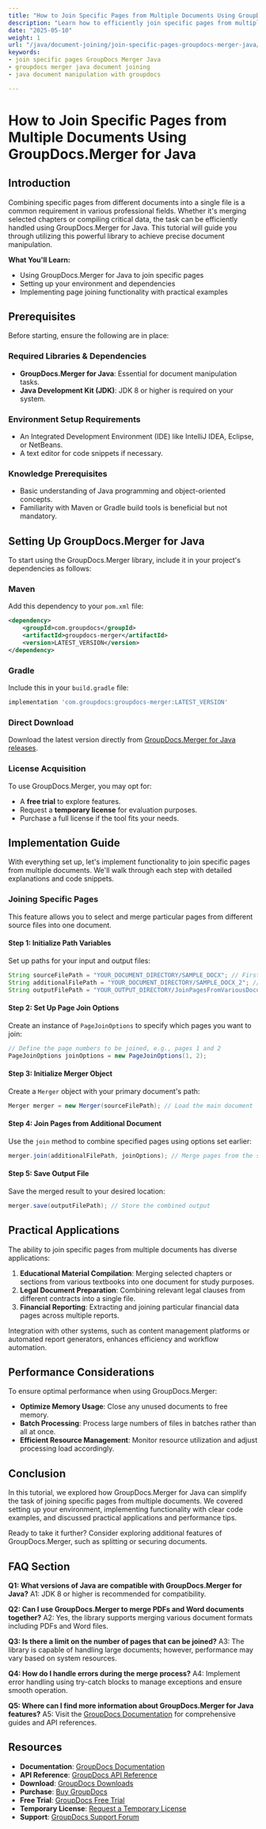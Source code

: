 ```yaml
---
title: "How to Join Specific Pages from Multiple Documents Using GroupDocs.Merger for Java"
description: "Learn how to efficiently join specific pages from multiple documents using GroupDocs.Merger for Java with this comprehensive guide."
date: "2025-05-10"
weight: 1
url: "/java/document-joining/join-specific-pages-groupdocs-merger-java/"
keywords:
- join specific pages GroupDocs Merger Java
- groupdocs merger java document joining
- java document manipulation with groupdocs

---
```



# How to Join Specific Pages from Multiple Documents Using GroupDocs.Merger for Java

## Introduction

Combining specific pages from different documents into a single file is a common requirement in various professional fields. Whether it's merging selected chapters or compiling critical data, the task can be efficiently handled using GroupDocs.Merger for Java. This tutorial will guide you through utilizing this powerful library to achieve precise document manipulation.

**What You'll Learn:**
- Using GroupDocs.Merger for Java to join specific pages
- Setting up your environment and dependencies
- Implementing page joining functionality with practical examples

## Prerequisites

Before starting, ensure the following are in place:

### Required Libraries & Dependencies
- **GroupDocs.Merger for Java**: Essential for document manipulation tasks.
- **Java Development Kit (JDK)**: JDK 8 or higher is required on your system.

### Environment Setup Requirements
- An Integrated Development Environment (IDE) like IntelliJ IDEA, Eclipse, or NetBeans.
- A text editor for code snippets if necessary.

### Knowledge Prerequisites
- Basic understanding of Java programming and object-oriented concepts.
- Familiarity with Maven or Gradle build tools is beneficial but not mandatory.

## Setting Up GroupDocs.Merger for Java

To start using the GroupDocs.Merger library, include it in your project's dependencies as follows:

### Maven
Add this dependency to your `pom.xml` file:
```xml
<dependency>
    <groupId>com.groupdocs</groupId>
    <artifactId>groupdocs-merger</artifactId>
    <version>LATEST_VERSION</version>
</dependency>
```

### Gradle
Include this in your `build.gradle` file:
```gradle
implementation 'com.groupdocs:groupdocs-merger:LATEST_VERSION'
```

### Direct Download
Download the latest version directly from [GroupDocs.Merger for Java releases](https://releases.groupdocs.com/merger/java/).

### License Acquisition
To use GroupDocs.Merger, you may opt for:
- A **free trial** to explore features.
- Request a **temporary license** for evaluation purposes.
- Purchase a full license if the tool fits your needs.

## Implementation Guide

With everything set up, let's implement functionality to join specific pages from multiple documents. We'll walk through each step with detailed explanations and code snippets.

### Joining Specific Pages
This feature allows you to select and merge particular pages from different source files into one document.

#### Step 1: Initialize Path Variables
Set up paths for your input and output files:
```java
String sourceFilePath = "YOUR_DOCUMENT_DIRECTORY/SAMPLE_DOCX"; // First document path
String additionalFilePath = "YOUR_DOCUMENT_DIRECTORY/SAMPLE_DOCX_2"; // Second document path
String outputFilePath = "YOUR_OUTPUT_DIRECTORY/JoinPagesFromVariousDocuments-output.docx";
```

#### Step 2: Set Up Page Join Options
Create an instance of `PageJoinOptions` to specify which pages you want to join:
```java
// Define the page numbers to be joined, e.g., pages 1 and 2
PageJoinOptions joinOptions = new PageJoinOptions(1, 2);
```

#### Step 3: Initialize Merger Object
Create a `Merger` object with your primary document's path:
```java
Merger merger = new Merger(sourceFilePath); // Load the main document
```

#### Step 4: Join Pages from Additional Document
Use the `join` method to combine specified pages using options set earlier:
```java
merger.join(additionalFilePath, joinOptions); // Merge pages from the second document
```

#### Step 5: Save Output File
Save the merged result to your desired location:
```java
merger.save(outputFilePath); // Store the combined output
```

## Practical Applications
The ability to join specific pages from multiple documents has diverse applications:

1. **Educational Material Compilation**: Merging selected chapters or sections from various textbooks into one document for study purposes.
2. **Legal Document Preparation**: Combining relevant legal clauses from different contracts into a single file.
3. **Financial Reporting**: Extracting and joining particular financial data pages across multiple reports.

Integration with other systems, such as content management platforms or automated report generators, enhances efficiency and workflow automation.

## Performance Considerations
To ensure optimal performance when using GroupDocs.Merger:
- **Optimize Memory Usage**: Close any unused documents to free memory.
- **Batch Processing**: Process large numbers of files in batches rather than all at once.
- **Efficient Resource Management**: Monitor resource utilization and adjust processing load accordingly.

## Conclusion
In this tutorial, we explored how GroupDocs.Merger for Java can simplify the task of joining specific pages from multiple documents. We covered setting up your environment, implementing functionality with clear code examples, and discussed practical applications and performance tips.

Ready to take it further? Consider exploring additional features of GroupDocs.Merger, such as splitting or securing documents.

## FAQ Section

**Q1: What versions of Java are compatible with GroupDocs.Merger for Java?**
A1: JDK 8 or higher is recommended for compatibility.

**Q2: Can I use GroupDocs.Merger to merge PDFs and Word documents together?**
A2: Yes, the library supports merging various document formats including PDFs and Word files.

**Q3: Is there a limit on the number of pages that can be joined?**
A3: The library is capable of handling large documents; however, performance may vary based on system resources.

**Q4: How do I handle errors during the merge process?**
A4: Implement error handling using try-catch blocks to manage exceptions and ensure smooth operation.

**Q5: Where can I find more information about GroupDocs.Merger for Java features?**
A5: Visit the [GroupDocs Documentation](https://docs.groupdocs.com/merger/java/) for comprehensive guides and API references.

## Resources
- **Documentation**: [GroupDocs Documentation](https://docs.groupdocs.com/merger/java/)
- **API Reference**: [GroupDocs API Reference](https://reference.groupdocs.com/merger/java/)
- **Download**: [GroupDocs Downloads](https://releases.groupdocs.com/merger/java/)
- **Purchase**: [Buy GroupDocs](https://purchase.groupdocs.com/buy)
- **Free Trial**: [GroupDocs Free Trial](https://releases.groupdocs.com/merger/java/)
- **Temporary License**: [Request a Temporary License](https://purchase.groupdocs.com/temporary-license/)
- **Support**: [GroupDocs Support Forum](https://forum.groupdocs.com/c/merger/)
